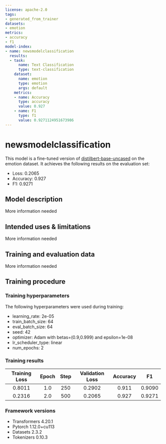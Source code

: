 ```yaml
---
license: apache-2.0
tags:
- generated_from_trainer
datasets:
- emotion
metrics:
- accuracy
- f1
model-index:
- name: newsmodelclassification
  results:
  - task:
      name: Text Classification
      type: text-classification
    dataset:
      name: emotion
      type: emotion
      args: default
    metrics:
    - name: Accuracy
      type: accuracy
      value: 0.927
    - name: F1
      type: f1
      value: 0.9271124951673986
---
```


<!-- This model card has been generated automatically according to the information the Trainer had access to. You
should probably proofread and complete it, then remove this comment. -->

# newsmodelclassification

This model is a fine-tuned version of [distilbert-base-uncased](https://huggingface.co/distilbert-base-uncased) on the emotion dataset.
It achieves the following results on the evaluation set:
- Loss: 0.2065
- Accuracy: 0.927
- F1: 0.9271

## Model description

More information needed

## Intended uses & limitations

More information needed

## Training and evaluation data

More information needed

## Training procedure

### Training hyperparameters

The following hyperparameters were used during training:
- learning_rate: 2e-05
- train_batch_size: 64
- eval_batch_size: 64
- seed: 42
- optimizer: Adam with betas=(0.9,0.999) and epsilon=1e-08
- lr_scheduler_type: linear
- num_epochs: 2

### Training results

| Training Loss | Epoch | Step | Validation Loss | Accuracy | F1     |
|:-------------:|:-----:|:----:|:---------------:|:--------:|:------:|
| 0.8011        | 1.0   | 250  | 0.2902          | 0.911    | 0.9090 |
| 0.2316        | 2.0   | 500  | 0.2065          | 0.927    | 0.9271 |


### Framework versions

- Transformers 4.20.1
- Pytorch 1.12.0+cu113
- Datasets 2.3.2
- Tokenizers 0.10.3
